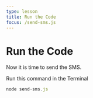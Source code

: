 ```yaml
---
type: lesson
title: Run the Code
focus: /send-sms.js
---
```


# Run the Code

Now it is time to send the SMS.

Run this command in the Terminal

```js
node send-sms.js
```
